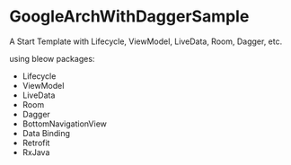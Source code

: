 # GoogleArchWithDaggerSample
A Start Template with Lifecycle, ViewModel, LiveData, Room, Dagger, etc.

using bleow packages:
* Lifecycle
* ViewModel
* LiveData
* Room
* Dagger
* BottomNavigationView
* Data Binding
* Retrofit
* RxJava
